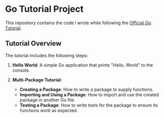 # Go Tutorial Project

This repository contains the code I wrote while following the [Official Go Tutorial](https://go.dev/doc/tutorial/).

## Tutorial Overview

The tutorial includes the following steps:

1. **Hello World**: A simple Go application that prints "Hello, World" to the console.

2. **Multi-Package Tutorial**:
    - **Creating a Package**: How to write a package to supply functions.
    - **Importing and Using a Package**: How to import and use the created package in another Go file.
    - **Testing a Package**: How to write tests for the package to ensure its functions work as expected.

